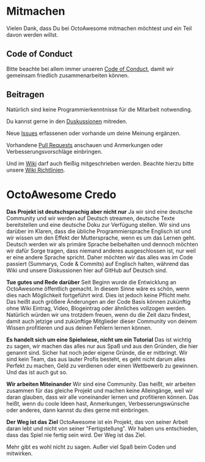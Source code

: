 # Mitmachen

Vielen Dank, dass Du bei OctoAwesome mitmachen möchtest und ein Teil davon werden willst.

## Code of Conduct

Bitte beachte bei allem immer unseren [Code of Conduct](CODE_OF_CONDUCT.md), damit wir gemeinsam friedlich zusammenarbeiten können.

## Beitragen

Natürlich sind keine Programmierkenntnisse für die Mitarbeit notwending. 

Du kannst gerne in den [Duskussionen](https://github.com/OctoAwesome/octoawesome/discussions) mitreden.

Neue [Issues](https://github.com/OctoAwesome/octoawesome/issues) erfassenen oder vorhande um deine Meinung ergänzen.  

Vorhandene [Pull Requests](https://github.com/OctoAwesome/octoawesome/pulls) anschauen und Anmerkungen oder Verbesserungsvorschläge einbringen.

Und im [Wiki](http://wiki.octoawesome.net/wiki/Hauptseite) darf auch fleißig mitgeschrieben werden. Beachte hierzu bitte unsere [Wiki Richtlinien](http://wiki.octoawesome.net/wiki/Styleguide).

# OctoAwesome Credo

__Das Projekt ist deutschsprachig aber nicht nur__ Ja wir sind eine deutsche Community und wir werden auf Deutsch streamen, deutsche Texte bereitstellen und eine deutsche Doku zur Verfügung stellen. Wir sind uns darüber im Klaren, dass die übliche Programmiersprache Englisch ist und wir wissen um den Effekt der Muttersprache, wenn es um das Lernen geht. Deutsch werden wir als primäre Sprache beibehalten und dennoch möchten wir dafür Sorge tragen, dass niemand anderes ausgeschlossen ist, nur weil er eine andere Sprache spricht. Daher möchten wir das alles was im Code passiert (Summarys, Code & Commits) auf Englisch halten, während das Wiki und unsere Diskussionen hier auf GitHub auf Deutsch sind.

__Tue gutes und Rede darüber__ Seit Beginn wurde die Entwicklung an OctoAwesome öffentlich gemacht. In diesem Sinne wäre es schön, wenn dies nach Möglichkeit fortgeführt wird. Dies ist jedoch keine Pflicht mehr. Das heißt auch größere Änderungen an der Code Basis können zukünftig ohne Wiki Eintrag, Video, Blogeintrag oder ähnliches vollzogen werden. Natürlich würden wir uns trotzdem freuen, wenn du die Zeit dazu findest, damit auch jetzige und zukünftige Mitglieder dieser Community von deinem Wissen profitieren und aus deinen Fehlern lernen können.

__Es handelt sich um eine Spielwiese, nicht um ein Tutorial__ Das ist wichtig zu sagen, wir machen das alles nur aus Spaß und aus den Gründen, die hier genannt sind. Sicher hat noch jeder eigene Gründe, die er mitbringt. Wir sind kein Team, das aus lauter Profis besteht, es geht nicht darum alles Perfekt zu machen, Geld zu verdienen oder einen Wettbewerb zu gewinnen. Und das ist auch gut so.

__Wir arbeiten Miteinander__ Wir sind eine Community. Das heißt, wir arbeiten zusammen für das gleiche Projekt und machen keine Alleingänge, weil wir daran glauben, dass wir alle voneinander lernen und profitieren können. Das heißt, wenn du coole Ideen hast, Anmerkungen, Verbesserungswünsche oder anderes, dann kannst du dies gerne mit einbringen.

__Der Weg ist das Ziel__ OctoAwesome ist ein Projekt, das von seiner Arbeit daran lebt und nicht von seiner "Fertigstellung". Wir haben uns entschieden, dass das Spiel nie fertig sein wird. Der Weg ist das Ziel.

Mehr gibt es wohl nicht zu sagen. Außer viel Spaß beim Coden und mitwirken.